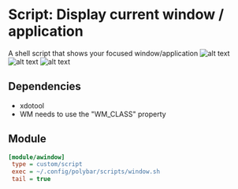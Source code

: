 # Script: Display current window / application

A shell script that shows your focused window/application
![alt text](https://imgur.com/a/kwV2hYH)
![alt text](https://imgur.com/U74VztC)
![alt text](https://imgur.com/AjGnxoX)

## Dependencies
- xdotool
- WM needs to use the "WM_CLASS" property

## Module

```ini
[module/awindow]
 type = custom/script
 exec = ~/.config/polybar/scripts/window.sh
 tail = true
```
